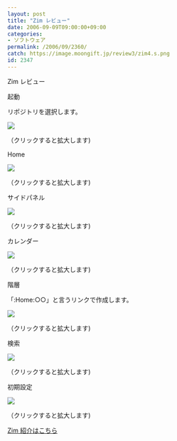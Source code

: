 ```yaml
---
layout: post
title: "Zim レビュー"
date: 2006-09-09T09:00:00+09:00
categories:
- ソフトウェア
permalink: /2006/09/2360/
catch: https://image.moongift.jp/review3/zim4.s.png
id: 2347
---
```

Zim レビュー  
<!--more-->

起動

  

リポジトリを選択します。

  

[![](https://image.moongift.jp/review3/zim1.s.png)](https://image.moongift.jp/review3/zim1.png)  
  
（クリックすると拡大します)

  

Home

  

[![](https://image.moongift.jp/review3/zim2.s.png)](https://image.moongift.jp/review3/zim2.png)  
  
（クリックすると拡大します)

  

サイドパネル

  

[![](https://image.moongift.jp/review3/zim3.s.png)](https://image.moongift.jp/review3/zim3.png)  
  
（クリックすると拡大します)

  

カレンダー

  

[![](https://image.moongift.jp/review3/zim4.s.png)](https://image.moongift.jp/review3/zim4.png)  
  
（クリックすると拡大します)

  

階層

  

「:Home:○○」と言うリンクで作成します。

  

[![](https://image.moongift.jp/review3/zim5.s.png)](https://image.moongift.jp/review3/zim5.png)  
  
（クリックすると拡大します)

  

検索

  

[![](https://image.moongift.jp/review3/zim6.s.png)](https://image.moongift.jp/review3/zim6.png)  
  
（クリックすると拡大します)

  

初期設定

  

[![](https://image.moongift.jp/review3/zim7.s.png)](https://image.moongift.jp/review3/zim7.png)  
  
（クリックすると拡大します)

  

[Zim 紹介はこちら](http://oss.moongift.jp/intro/i-2359.html)

